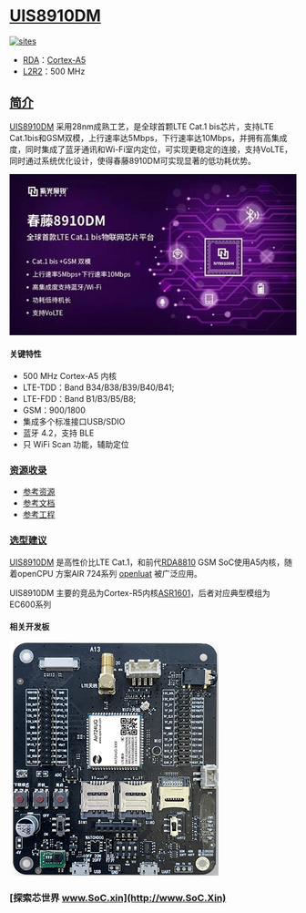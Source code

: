 ﻿# [UIS8910DM](https://github.com/SoCXin/UIS8910DM)

[![sites](http://182.61.61.133/link/resources/SoC.png)](http://www.SoC.Xin)

* [RDA](http://www.wch.cn/)：[Cortex-A5](https://github.com/SoCXin/Cortex)
* [L2R2](https://github.com/SoCXin/Level)：500 MHz

## [简介](https://github.com/SoCXin/UIS8910DM/wiki)

[UIS8910DM](https://github.com/SoCXin/UIS8910DM) 采用28nm成熟工艺，是全球首颗LTE Cat.1 bis芯片，支持LTE Cat.1bis和GSM双模，上行速率达5Mbps，下行速率达10Mbps，并拥有高集成度，同时集成了蓝牙通讯和Wi-Fi室内定位，可实现更稳定的连接，支持VoLTE，同时通过系统优化设计，使得春藤8910DM可实现显著的低功耗优势。

[![sites](docs/UIS8910DM.png)](https://github.com/SoCXin/UIS8910DM)

#### 关键特性

* 500 MHz Cortex-A5 内核
* LTE-TDD：Band B34/B38/B39/B40/B41;
* LTE-FDD：Band B1/B3/B5/B8;
* GSM：900/1800
* 集成多个标准接口USB/SDIO
* 蓝牙 4.2，支持 BLE
* 只 WiFi Scan 功能，辅助定位

### [资源收录](https://github.com/SoCXin)

* [参考资源](src/)
* [参考文档](docs/)
* [参考工程](project/)

### [选型建议](https://github.com/SoCXin)

[UIS8910DM](https://github.com/SoCXin/UIS8910DM) 是高性价比LTE Cat.1，和前代[RDA8810](https://github.com/SoCXin/RDA8810) GSM SoC使用A5内核，随着openCPU 方案AIR 724系列 [openluat](https://doc.openluat.com/article/103/0) 被广泛应用。

UIS8910DM 主要的竞品为Cortex-R5内核[ASR1601](https://github.com/SoCXin/ASR1601)，后者对应典型模组为 EC600系列

#### 相关开发板

[![sites](docs/B.png)](https://item.taobao.com/item.htm?spm=a1z09.2.0.0.53542e8d7qOmeW&id=614125604268&_u=bgas3eu7c00)


### [探索芯世界 www.SoC.xin](http://www.SoC.Xin)
